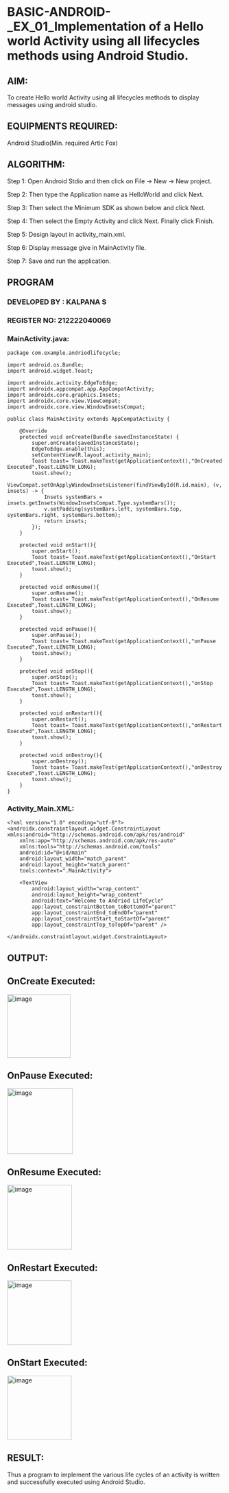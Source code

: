 # BASIC-ANDROID-_EX_01_Implementation of a Hello world Activity using all lifecycles methods using Android Studio.


## AIM:
To create Hello world Activity using all lifecycles methods to display messages using android studio.

## EQUIPMENTS REQUIRED:

Android Studio(Min. required Artic Fox)


## ALGORITHM:

Step 1: Open Android Stdio and then click on File -> New -> New project.

Step 2: Then type the Application name as HelloWorld and click Next.

Step 3: Then select the Minimum SDK as shown below and click Next.

Step 4: Then select the Empty Activity and click Next. Finally click Finish.

Step 5: Design layout in activity_main.xml.

Step 6: Display message give in MainActivity file.

Step 7: Save and run the application.

## PROGRAM
### DEVELOPED BY : KALPANA S
### REGISTER NO: 212222040069

### MainActivity.java:
```
package com.example.andriodlifecycle;

import android.os.Bundle;
import android.widget.Toast;

import androidx.activity.EdgeToEdge;
import androidx.appcompat.app.AppCompatActivity;
import androidx.core.graphics.Insets;
import androidx.core.view.ViewCompat;
import androidx.core.view.WindowInsetsCompat;

public class MainActivity extends AppCompatActivity {

    @Override
    protected void onCreate(Bundle savedInstanceState) {
        super.onCreate(savedInstanceState);
        EdgeToEdge.enable(this);
        setContentView(R.layout.activity_main);
        Toast toast= Toast.makeText(getApplicationContext(),"OnCreated Executed",Toast.LENGTH_LONG);
        toast.show();
        ViewCompat.setOnApplyWindowInsetsListener(findViewById(R.id.main), (v, insets) -> {
            Insets systemBars = insets.getInsets(WindowInsetsCompat.Type.systemBars());
            v.setPadding(systemBars.left, systemBars.top, systemBars.right, systemBars.bottom);
            return insets;
        });
    }

    protected void onStart(){
        super.onStart();
        Toast toast= Toast.makeText(getApplicationContext(),"OnStart Executed",Toast.LENGTH_LONG);
        toast.show();
    }

    protected void onResume(){
        super.onResume();
        Toast toast= Toast.makeText(getApplicationContext(),"OnResume Executed",Toast.LENGTH_LONG);
        toast.show();
    }

    protected void onPause(){
        super.onPause();
        Toast toast= Toast.makeText(getApplicationContext(),"onPause Executed",Toast.LENGTH_LONG);
        toast.show();
    }

    protected void onStop(){
        super.onStop();
        Toast toast= Toast.makeText(getApplicationContext(),"onStop Executed",Toast.LENGTH_LONG);
        toast.show();
    }

    protected void onRestart(){
        super.onRestart();
        Toast toast= Toast.makeText(getApplicationContext(),"onRestart Executed",Toast.LENGTH_LONG);
        toast.show();
    }

    protected void onDestroy(){
        super.onDestroy();
        Toast toast= Toast.makeText(getApplicationContext(),"onDestroy Executed",Toast.LENGTH_LONG);
        toast.show();
    }
}
```

### Activity_Main.XML:
```
<?xml version="1.0" encoding="utf-8"?>
<androidx.constraintlayout.widget.ConstraintLayout xmlns:android="http://schemas.android.com/apk/res/android"
    xmlns:app="http://schemas.android.com/apk/res-auto"
    xmlns:tools="http://schemas.android.com/tools"
    android:id="@+id/main"
    android:layout_width="match_parent"
    android:layout_height="match_parent"
    tools:context=".MainActivity">

    <TextView
        android:layout_width="wrap_content"
        android:layout_height="wrap_content"
        android:text="Welcome to Andriod LifeCycle"
        app:layout_constraintBottom_toBottomOf="parent"
        app:layout_constraintEnd_toEndOf="parent"
        app:layout_constraintStart_toStartOf="parent"
        app:layout_constraintTop_toTopOf="parent" />

</androidx.constraintlayout.widget.ConstraintLayout>
```
## OUTPUT:
## OnCreate Executed:

<img width="148" alt="image" src="https://github.com/user-attachments/assets/f1dce3e2-64f0-4100-92fa-795d2a88ea77">


## OnPause Executed:

<img width="153" alt="image" src="https://github.com/user-attachments/assets/5ad3ce94-bd9c-4049-9755-be00b59b8849">


## OnResume Executed:

<img width="151" alt="image" src="https://github.com/user-attachments/assets/927b122c-922d-4568-9669-60a329d01659">


## OnRestart Executed:

<img width="150" alt="image" src="https://github.com/user-attachments/assets/a351f593-8b09-4213-af9e-f9ee173cf8bd">



## OnStart Executed:

<img width="150" alt="image" src="https://github.com/user-attachments/assets/a840e3e9-8745-4c93-adcb-062f92c28e09">


## RESULT:

Thus a program to implement the various life cycles of an activity is written and successfully executed using Android Studio.
